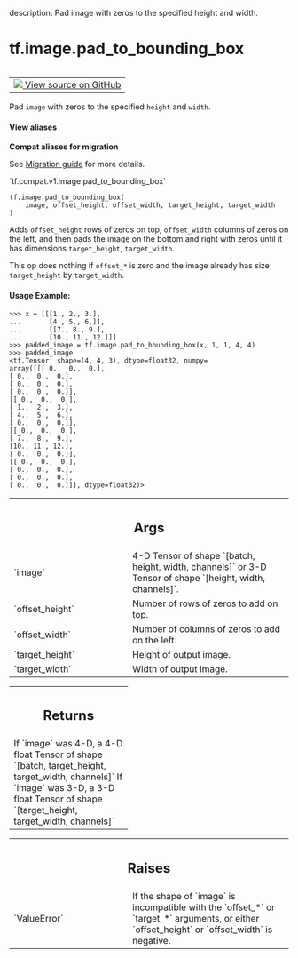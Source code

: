 description: Pad image with zeros to the specified height and width.

<div itemscope itemtype="http://developers.google.com/ReferenceObject">
<meta itemprop="name" content="tf.image.pad_to_bounding_box" />
<meta itemprop="path" content="Stable" />
</div>

# tf.image.pad_to_bounding_box

<!-- Insert buttons and diff -->

<table class="tfo-notebook-buttons tfo-api nocontent" align="left">
<td>
  <a target="_blank" href="https://github.com/tensorflow/tensorflow/blob/r2.3/tensorflow/python/ops/image_ops_impl.py#L867-L976">
    <img src="https://www.tensorflow.org/images/GitHub-Mark-32px.png" />
    View source on GitHub
  </a>
</td>
</table>



Pad `image` with zeros to the specified `height` and `width`.

<section class="expandable">
  <h4 class="showalways">View aliases</h4>
  <p>
<b>Compat aliases for migration</b>
<p>See
<a href="https://www.tensorflow.org/guide/migrate">Migration guide</a> for
more details.</p>
<p>`tf.compat.v1.image.pad_to_bounding_box`</p>
</p>
</section>

<pre class="devsite-click-to-copy prettyprint lang-py tfo-signature-link">
<code>tf.image.pad_to_bounding_box(
    image, offset_height, offset_width, target_height, target_width
)
</code></pre>



<!-- Placeholder for "Used in" -->

Adds `offset_height` rows of zeros on top, `offset_width` columns of
zeros on the left, and then pads the image on the bottom and right
with zeros until it has dimensions `target_height`, `target_width`.

This op does nothing if `offset_*` is zero and the image already has size
`target_height` by `target_width`.

#### Usage Example:



```
>>> x = [[[1., 2., 3.],
...       [4., 5., 6.]],
...       [[7., 8., 9.],
...       [10., 11., 12.]]]
>>> padded_image = tf.image.pad_to_bounding_box(x, 1, 1, 4, 4)
>>> padded_image
<tf.Tensor: shape=(4, 4, 3), dtype=float32, numpy=
array([[[ 0.,  0.,  0.],
[ 0.,  0.,  0.],
[ 0.,  0.,  0.],
[ 0.,  0.,  0.]],
[[ 0.,  0.,  0.],
[ 1.,  2.,  3.],
[ 4.,  5.,  6.],
[ 0.,  0.,  0.]],
[[ 0.,  0.,  0.],
[ 7.,  8.,  9.],
[10., 11., 12.],
[ 0.,  0.,  0.]],
[[ 0.,  0.,  0.],
[ 0.,  0.,  0.],
[ 0.,  0.,  0.],
[ 0.,  0.,  0.]]], dtype=float32)>
```

<!-- Tabular view -->
 <table class="responsive fixed orange">
<colgroup><col width="214px"><col></colgroup>
<tr><th colspan="2"><h2 class="add-link">Args</h2></th></tr>

<tr>
<td>
`image`
</td>
<td>
4-D Tensor of shape `[batch, height, width, channels]` or 3-D Tensor
of shape `[height, width, channels]`.
</td>
</tr><tr>
<td>
`offset_height`
</td>
<td>
Number of rows of zeros to add on top.
</td>
</tr><tr>
<td>
`offset_width`
</td>
<td>
Number of columns of zeros to add on the left.
</td>
</tr><tr>
<td>
`target_height`
</td>
<td>
Height of output image.
</td>
</tr><tr>
<td>
`target_width`
</td>
<td>
Width of output image.
</td>
</tr>
</table>



<!-- Tabular view -->
 <table class="responsive fixed orange">
<colgroup><col width="214px"><col></colgroup>
<tr><th colspan="2"><h2 class="add-link">Returns</h2></th></tr>
<tr class="alt">
<td colspan="2">
If `image` was 4-D, a 4-D float Tensor of shape
`[batch, target_height, target_width, channels]`
If `image` was 3-D, a 3-D float Tensor of shape
`[target_height, target_width, channels]`
</td>
</tr>

</table>



<!-- Tabular view -->
 <table class="responsive fixed orange">
<colgroup><col width="214px"><col></colgroup>
<tr><th colspan="2"><h2 class="add-link">Raises</h2></th></tr>

<tr>
<td>
`ValueError`
</td>
<td>
If the shape of `image` is incompatible with the `offset_*` or
`target_*` arguments, or either `offset_height` or `offset_width` is
negative.
</td>
</tr>
</table>

